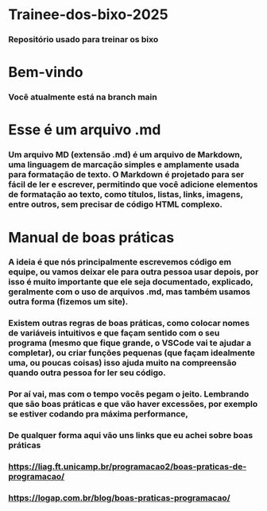 # Trainee-dos-bixo-2025
### Repositório usado para treinar os bixo

# Bem-vindo
### Você atualmente está na branch main

# Esse é um arquivo .md
### Um arquivo MD (extensão .md) é um arquivo de Markdown, uma linguagem de marcação simples e amplamente usada para formatação de texto. O Markdown é projetado para ser fácil de ler e escrever, permitindo que você adicione elementos de formatação ao texto, como títulos, listas, links, imagens, entre outros, sem precisar de código HTML complexo.

# Manual de boas práticas
### A ideia é que nós principalmente escrevemos código em equipe, ou vamos deixar ele para outra pessoa usar depois, por isso é muito importante que ele seja documentado, explicado, geralmente com o uso de arquivos .md, mas também usamos outra forma (fizemos um site).
### Existem outras regras de boas práticas, como colocar nomes de variáveis intuitivos e que façam sentido com o seu programa (mesmo que fique grande, o VSCode vai te ajudar a completar), ou criar funções pequenas (que façam idealmente uma, ou poucas coisas) isso ajuda muito na compreensão quando outra pessoa for ler seu código.
### Por aí vai, mas com o tempo vocês pegam o jeito. Lembrando que são boas práticas e que vão haver excessões, por exemplo se estiver codando pra máxima performance,
### De qualquer forma aqui vão uns links que eu achei sobre boas práticas
### https://liag.ft.unicamp.br/programacao2/boas-praticas-de-programacao/
### https://logap.com.br/blog/boas-praticas-programacao/



